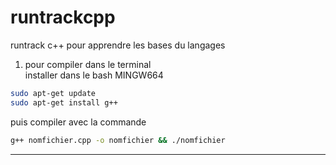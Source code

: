 # runtrackcpp
runtrack c++ pour apprendre les bases du  langages  
  
1. pour compiler dans le terminal  
installer dans le bash MINGW664  
  
```bash
sudo apt-get update
sudo apt-get install g++
```  
  
puis compiler avec la commande  
```bash
g++ nomfichier.cpp -o nomfichier && ./nomfichier
```  
  
---  

  
